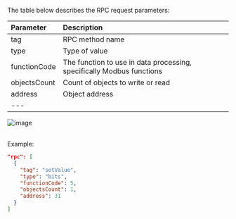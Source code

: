 The table below describes the RPC request parameters:

| **Parameter** | **Description**                                                       |
|:--------------|:----------------------------------------------------------------------
| tag           | RPC method name                                                       |
| type          | Type of value                                                         | 
| functionCode  | The function to use in data processing, specifically Modbus functions |
| objectsCount  | Count of objects to write or read                                     | 
| address       | Object address                                                        |
| ---           

![image](https://img.thingsboard.io/gateway/modbus-connector/rpc-requests-advanced-1-ce.png)

<br>
Example:

```json
"rpc": [
  {
    "tag": "setValue",
    "type": "bits",
    "functionCode": 5,
    "objectsCount": 1,
    "address": 31
  }
]
```